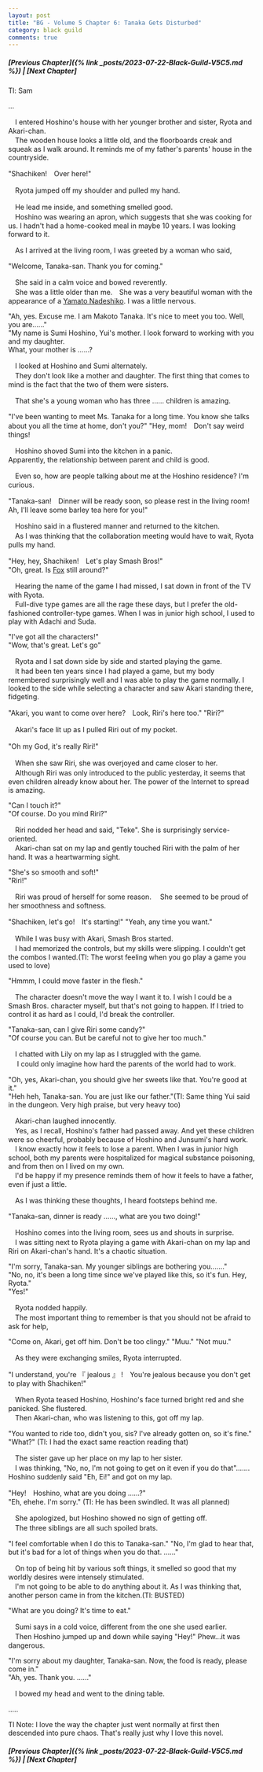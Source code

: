 ```yaml
---
layout: post
title: "BG - Volume 5 Chapter 6: Tanaka Gets Disturbed"
category: black guild
comments: true
---
```


##### [Previous Chapter]({% link _posts/2023-07-22-Black-Guild-V5C5.md %}) \| [Next Chapter]


Tl: Sam

…


　I entered Hoshino's house with her younger brother and sister, Ryota and Akari-chan.   
　The wooden house looks a little old, and the floorboards creak and squeak as I walk around. It reminds me of my father's parents' house in the countryside.

"Shachiken!　Over here!"

　Ryota jumped off my shoulder and pulled my hand.

　He lead me inside, and something smelled good.   
　Hoshino was wearing an apron, which suggests that she was cooking for us. I hadn't had a home-cooked meal in maybe 10 years. I was looking forward to it.

　As I arrived at the living room, I was greeted by a woman who said,

"Welcome, Tanaka-san. Thank you for coming."

　She said in a calm voice and bowed reverently.   
　She was a little older than me.　She was a very beautiful woman with the appearance of a [Yamato Nadeshiko](https://en.wikipedia.org/wiki/Yamato_nadeshiko). I was a little nervous.

"Ah, yes. Excuse me. I am Makoto Tanaka. It's nice to meet you too. Well, you are......"   
"My name is Sumi Hoshino, Yui's mother. I look forward to working with you and my daughter.   
What, your mother is ......?

　I looked at Hoshino and Sumi alternately.   
　They don't look like a mother and daughter. The first thing that comes to mind is the fact that the two of them were sisters.

　That she's a young woman who has three ...... children is amazing.

"I've been wanting to meet Ms. Tanaka for a long time. You know she talks about you all the time at home, don't you?"
"Hey, mom!　Don't say weird things!

　Hoshino shoved Sumi into the kitchen in a panic.   
Apparently, the relationship between parent and child is good. 

　Even so, how are people talking about me at the Hoshino residence? I'm curious.

"Tanaka-san!　Dinner will be ready soon, so please rest in the living room!　Ah, I'll leave some barley tea here for you!"

　Hoshino said in a flustered manner and returned to the kitchen.   
　As I was thinking that the collaboration meeting would have to wait, Ryota pulls my hand.

"Hey, hey, Shachiken!　Let's play Smash Bros!"   
"Oh, great. Is [Fox](https://www.ssbwiki.com/Fox_McCloud) still around?"

　Hearing the name of the game I had missed, I sat down in front of the TV with Ryota.   
　Full-dive type games are all the rage these days, but I prefer the old-fashioned controller-type games. When I was in junior high school, I used to play with Adachi and Suda.

"I've got all the characters!"   
"Wow, that's great. Let's go"

　Ryota and I sat down side by side and started playing the game.   
　It had been ten years since I had played a game, but my body remembered surprisingly well and I was able to play the game normally. I looked to the side while selecting a character and saw Akari standing there, fidgeting.

"Akari, you want to come over here?　Look, Riri's here too."
"Riri?"

　Akari's face lit up as I pulled Riri out of my pocket.

"Oh my God, it's really Riri!"　

　When she saw Riri, she was overjoyed and came closer to her.   
　Although Riri was only introduced to the public yesterday, it seems that even children already know about her. The power of the Internet to spread is amazing.

"Can I touch it?"   
"Of course. Do you mind Riri?"

　Riri nodded her head and said, "Teke". She is surprisingly service-oriented.   
　Akari-chan sat on my lap and gently touched Riri with the palm of her hand. It was a heartwarming sight.

"She's so smooth and soft!"   
"Riri!"

　Riri was proud of herself for some reason. 
　She seemed to be proud of her smoothness and softness.

"Shachiken, let's go!　It's starting!"
"Yeah, any time you want."

　While I was busy with Akari, Smash Bros started.   
　I had memorized the controls, but my skills were slipping. I couldn't get the combos I wanted.(Tl: The worst feeling when you go play a game you used to love)

"Hmmm, I could move faster in the flesh."

　The character doesn't move the way I want it to. I wish I could be a Smash Bros. character myself, but that's not going to happen. If I tried to control it as hard as I could, I'd break the controller.

"Tanaka-san, can I give Riri some candy?"   
"Of course you can. But be careful not to give her too much."

　I chatted with Lily on my lap as I struggled with the game.   
　 I could only imagine how hard the parents of the world had to work.

"Oh, yes, Akari-chan, you should give her sweets like that. You're good at it."   
"Heh heh, Tanaka-san. You are just like our father."(Tl: Same thing Yui said in the dungeon. Very high praise, but very heavy too)

　Akari-chan laughed innocently.   
　Yes, as I recall, Hoshino's father had passed away. And yet these children were so cheerful, probably because of Hoshino and Junsumi's hard work.   
　I know exactly how it feels to lose a parent. When I was in junior high school, both my parents were hospitalized for magical substance poisoning, and from then on I lived on my own.   
　I'd be happy if my presence reminds them of how it feels to have a father, even if just a little.

　As I was thinking these thoughts, I heard footsteps behind me.

"Tanaka-san, dinner is ready ......, what are you two doing!"

　Hoshino comes into the living room, sees us and shouts in surprise.   
　I was sitting next to Ryota playing a game with Akari-chan on my lap and Riri on Akari-chan's hand. It's a chaotic situation.

"I'm sorry, Tanaka-san. My younger siblings are bothering you......."   
"No, no, it's been a long time since we've played like this, so it's fun. Hey, Ryota."   
"Yes!"

　Ryota nodded happily.   
　The most important thing to remember is that you should not be afraid to ask for help,

"Come on, Akari, get off him. Don't be too clingy."
"Muu."
"Not muu."

　As they were exchanging smiles, Ryota interrupted.

"I understand, you're 『 jealous 』 !　You're jealous because you don't get to play with Shachiken!"

　When Ryota teased Hoshino, Hoshino's face turned bright red and she panicked. She flustered.   
　Then Akari-chan, who was listening to this, got off my lap.

"You wanted to ride too, didn't you, sis? I've already gotten on, so it's fine."
"What?" (Tl: I had the exact same reaction reading that)

　The sister gave up her place on my lap to her sister.   
　I was thinking, "No, no, I'm not going to get on it even if you do that"....... Hoshino suddenly said "Eh, Ei!" and got on my lap. 

"Hey!　Hoshino, what are you doing ......?"   
"Eh, ehehe. I'm sorry." (Tl: He has been swindled. It was all planned)

　She apologized, but Hoshino showed no sign of getting off.   
　The three siblings are all such spoiled brats.

"I feel comfortable when I do this to Tanaka-san."
"No, I'm glad to hear that, but it's bad for a lot of things when you do that. ......"

　On top of being hit by various soft things, it smelled so good that my worldly desires were intensely stimulated.    
　I'm not going to be able to do anything about it. As I was thinking that, another person came in from the kitchen.(Tl: BUSTED)

"What are you doing? It's time to eat."

　Sumi says in a cold voice, different from the one she used earlier.   
　Then Hoshino jumped up and down while saying "Hey!" Phew...it was dangerous.

"I'm sorry about my daughter, Tanaka-san. Now, the food is ready, please come in."   
"Ah, yes. Thank you. ......"

　I bowed my head and went to the dining table.


.....

Tl Note: I love the way the chapter just went normally at first then descended into pure chaos. That's really just why I love this novel. 


##### [Previous Chapter]({% link _posts/2023-07-22-Black-Guild-V5C5.md %}) \| [Next Chapter]